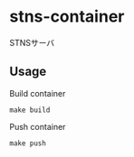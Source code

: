 # stns-container

STNSサーバ

## Usage

Build container

```
make build
```

Push container

```
make push
```

